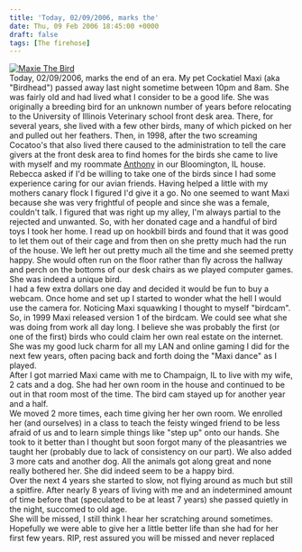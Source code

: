 ```yaml
---
title: 'Today, 02/09/2006, marks the'
date: Thu, 09 Feb 2006 18:45:00 +0000
draft: false
tags: [The firehose]
---
```


[![Maxie The Bird](http://farm5.static.flickr.com/4076/4925025283_6cd3b94e6c.jpg)](http://www.flickr.com/photos/buraglio/4925025283/ "Maxie The Bird by buraglio, on Flickr")  
Today, 02/09/2006, marks the end of an era. My pet Cockatiel Maxi (aka "Birdhead") passed away last night sometime between 10pm and 8am. She was fairly old and had lived what I consider to be a good life. She was originally a breeding bird for an unknown number of years before relocating to the University of Illinois Veterinary school front desk area. There, for several years, she lived with a few other birds, many of which picked on her and pulled out her feathers. Then, in 1998, after the two screaming Cocatoo's that also lived there caused to the administration to tell the care givers at the front desk area to find homes for the birds she came to live with myself and my roommate [Anthony](http://riegel.weod.net/) in our Bloomington, IL house. Rebecca asked if I'd be willing to take one of the birds since I had some experience caring for our avian friends. Having helped a little with my mothers canary flock I figured I'd give it a go. No one seemed to want Maxi because she was very frightful of people and since she was a female, couldn't talk. I figured that was right up my alley, I'm always partial to the rejected and unwanted. So, with her donated cage and a handful of bird toys I took her home. I read up on hookbill birds and found that it was good to let them out of their cage and from then on she pretty much had the run of the house. We left her out pretty much all the time and she seemed pretty happy. She would often run on the floor rather than fly across the hallway and perch on the bottoms of our desk chairs as we played computer games. She was indeed a unique bird.  
I had a few extra dollars one day and decided it would be fun to buy a webcam. Once home and set up I started to wonder what the hell I would use the camera for. Noticing Maxi squawking I thought to myself "birdcam". So, in 1999 Maxi released version 1 of the birdcam. We could see what she was doing from work all day long. I believe she was probably the first (or one of the first) birds who could claim her own real estate on the internet. She was my good luck charm for all my LAN and online gaming I did for the next few years, often pacing back and forth doing the "Maxi dance" as I played.  
After I got married Maxi came with me to Champaign, IL to live with my wife, 2 cats and a dog. She had her own room in the house and continued to be out in that room most of the time. The bird cam stayed up for another year and a half.  
We moved 2 more times, each time giving her her own room. We enrolled her (and ourselves) in a class to teach the feisty winged friend to be less afraid of us and to learn simple things like "step up" onto our hands. She took to it better than I thought but soon forgot many of the pleasantries we taught her (probably due to lack of consistency on our part). We also added 3 more cats and another dog. All the animals got along great and none really bothered her. She did indeed seem to be a happy bird.  
Over the next 4 years she started to slow, not flying around as much but still a spitfire. After nearly 8 years of living with me and an indetermined amount of time before that (speculated to be at least 7 years) she passed quietly in the night, succomed to old age.  
She will be missed, I still think I hear her scratching around sometimes. Hopefully we were able to give her a little better life than she had for her first few years. RIP, rest assured you will be missed and never replaced